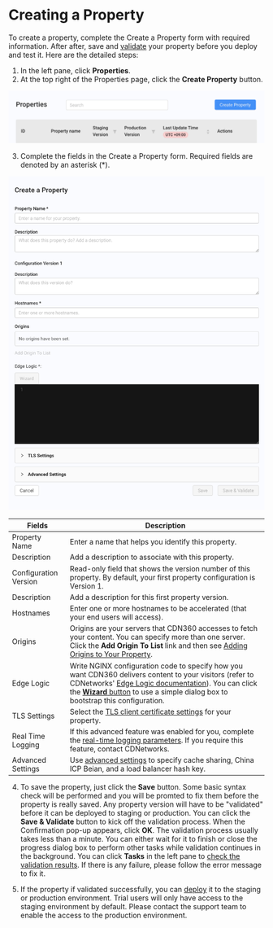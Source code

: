 # Creating a Property

To create a property, complete the Create a Property form with required information. After after, save and [validate](</docs/portal/properties/validating-property.md>) your property before you deploy and test it. Here are the detailed steps:

1. In the left pane, click **Properties**.
2. At the top right of the Properties page, click the **Create Property** button. 

![null](</docs/resources/images/Create Property.png>)

3. Complete the fields in the Create a Property form. Required fields are denoted by an asterisk (\*).

<p align=center><img src="/docs/resources/images/Create a Property.png" alt="edit property" width="700"></p>

| **Fields**                | **Description**                                    |
| --------------------------| ---------------------------------------------------|
| Property Name             | Enter a name that helps you identify this property.|
| Description               | Add a description to associate with this property. |
| Configuration Version     | Read-only field that shows the version number of this property. By default, your first property configuration is Version 1. |
| Description               | Add a description for this first property version. |
| Hostnames                 | Enter one or more hostnames to be accelerated (that your end users will access). |
| Origins                   | Origins are your servers that CDN360 accesses to fetch your content. You can specify more than one server. Click the **Add Origin To List** link and then see [Adding Origins to Your Property](</docs/portal/properties/managing-origins.md>).|
| Edge Logic                | Write NGINX configuration code to specify how you want CDN360 delivers content to your visitors (refer to CDNetworks' [Edge Logic documentation](</docs/edge-logic/intro.md>)). You can click the [**Wizard** button](ToBeDone) to use a simple dialog box to bootstrap this configuration.|
| TLS Settings              | Select the [TLS client certificate settings](ToBeDone) for your property.|
| Real Time Logging | If this advanced feature was enabled for you, complete the [real-time logging parameters](ToBeDone). If you require this feature, contact CDNetworks.|
| Advanced Settings         | Use [advanced settings](</docs/portal/properties/advanced-settings.md>) to specify cache sharing, China ICP Beian, and a load balancer hash key.|

4. To save the property, just click the **Save** button. Some basic syntax check will be performed and you will be promted to fix them before the property is really saved. Any property version will have to be "validated" before it can be deployed to staging or production. You can click the <strong>Save & Validate</strong> button to kick off the validation process. When the Confirmation pop-up appears, click <strong>OK</strong>. The validation process usually takes less than a minute. You can either wait for it to finish or close the progress dialog box to perform other tasks while validation continues in the background. You can click <strong>Tasks</strong> in the left pane to [check the validation results](</docs/portal/properties/validating-property.md>). If there is any failure, please follow the error message to fix it.

5. If the property if validated successfully, you can [deploy](</docs/portal/properties/deploying-property.md>) it to the staging or production environment. Trial users will only have access to the staging environment by default. Please contact the support team to enable the access to the production environment.

